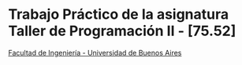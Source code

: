 # Trabajo Práctico de la asignatura Taller de Programación II - [75.52]
[Facultad de Ingeniería - Universidad de Buenos Aires](http://www.fi.uba.ar/)

